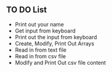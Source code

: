 ## TO DO List
- Print out your name
- Get input from keyboard
- Print out the input from keyboard
- Create, Modify, Print Out Arrays
- Read in from text file
- Read in from csv file
- Modify and Print Out csv file content
